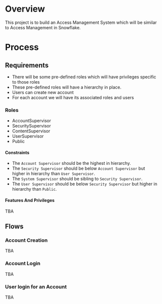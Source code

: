 <h1>Overview</h1>

This project is to build an Access Management System which will be similar to Access Management in Snowflake. <br>

<h1>Process</h1>

<h2>Requirements</h2>
<ul>
    <li>There will be some pre-defined roles which will have privileges specific to those roles</li>
    <li>These pre-defined roles will have a hierarchy in place.</li>
    <li>Users can create new account</li>
    <li>For each account we will have its associated roles and users</li>
</ul>

<h3>Roles</h3>
<ul>
    <li>AccountSupervisor</li>
    <li>SecuritySupervisor</li>
    <li>ContentSupervisor</li>
    <li>UserSupervisor</li>
    <li>Public</li>
</ul>

<h4>Constraints</h4>
<ul>
    <li>The <code>Account Supervisor</code> should be the highest in hierarchy.</li>
    <li>The <code>Security Supervisor</code> should be below <code>Account Supervisor</code> but higher in hierarchy than <code>User Supervisor</code>.</li>
    <li>The <code>System Supervisor</code> should be sibling to <code>Security Supervisor</code>.</li>
    <li>The <code>User Supervisor</code> should be below <code>Security Supervisor</code> but higher in hierarchy than <code>Public</code>.</li>
</ul>

<h4>Features And Privileges</h4>
TBA

<h2>Flows</h2>
<h3>Account Creation</h3>
TBA
<h3>Account Login</h3>
TBA
<h3>User login for an Account</h3>
TBA

